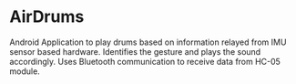 # AirDrums
Android Application to play drums based on information relayed from IMU sensor based hardware. Identifies the gesture and plays the sound accordingly. Uses Bluetooth communication to receive data from HC-05 module. 
